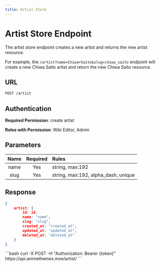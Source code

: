 ```yaml
---
title: Artist Store
---
```


<Block>

# Artist Store Endpoint

The artist store endpoint creates a new artist and returns the new artist resource.

For example, the `/artist?name=Chiwa+Saito&slug=chiwa_saito` endpoint will create a new Chiwa Saito artist and return the new Chiwa Saito resource.

## URL

```sh
POST /artist
```

## Authentication

**Required Permission**: create artist

**Roles with Permission**: Wiki Editor, Admin

## Parameters

| Name     | Required | Rules                               |
| :------: | :------: | :---------------------------------- |
| name     | Yes      | string, max:192                     |
| slug     | Yes      | string, max:192, alpha_dash, unique |

## Response

```json
{
    artist: {
        id: id,
        name: "name",
        slug: "slug",
        created_at: "created_at",
        updated_at: "updated_at",
        deleted_at: "deleted_at"
    }
}
```

<Example>

<CURL>
```bash
curl -X POST -H "Authorization: Bearer {token}" https://api.animethemes.moe/artist/
```
</CURL>

</Example>

</Block>